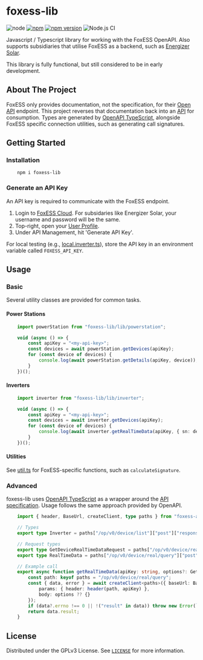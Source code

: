# foxess-lib

![node](https://img.shields.io/node/v/foxess-lib)
[![npm](https://img.shields.io/npm/dt/foxess-lib.svg)](https://www.npmjs.com/package/foxess-lib)
[![npm version](https://badge.fury.io/js/foxess-lib.svg)](https://badge.fury.io/js/foxess-lib)
![Node.js CI](https://github.com/teh-hippo/foxess-lib/workflows/Node.js%20CI/badge.svg)

Javascript / Typescript library for working with the FoxESS OpenAPI.
Also supports subsidiaries that utilise FoxESS as a backend, such as [Energizer Solar](http://www.energizersolar.com).

This library is fully functional, but still considered to be in early development.

## About The Project

FoxESS only provides documentation, not the specification, for their [Open API](https://www.foxesscloud.com/public/i18n/en/OpenApiDocument.html) endpoint.
This project reverses that documentation back into an [API](./foxess-api.json) for consumption.
Types are generated by [OpenAPI TypeScript](https://openapi-ts.pages.dev/), alongside FoxESS specific connection utilities, such as generating call signatures.

## Getting Started

### Installation

```shell
    npm i foxess-lib
```

### Generate an API Key

An API key is required to communicate with the FoxESS endpoint.

1. Login to [FoxESS Cloud](https://www.foxesscloud.com). For subsidaries like Energizer Solar, your username and password will be the same.
1. Top-right, open your [User Profile](https://www.foxesscloud.com/user/center).
1. Under API Management, hit 'Generate API Key'.

For local testing (e.g., [local.inverter.ts](./tools/local.inverter.ts)), store the API key in an environment variable called `FOXESS_API_KEY`.

## Usage

### Basic

Several utility classes are provided for common tasks.

#### Power Stations

```typescript
    import powerStation from "foxess-lib/lib/powerstation";

    void (async () => {
        const apiKey = "<my-api-key>";
        const devices = await powerStation.getDevices(apiKey);
        for (const device of devices) {
            console.log(await powerStation.getDetails(apiKey, device));
        }
    })();
```

#### Inverters

```typescript
    import inverter from "foxess-lib/lib/inverter";

    void (async () => {
        const apiKey = "<my-api-key>";
        const devices = await inverter.getDevices(apiKey);
        for (const device of devices) {
            console.log(await inverter.getRealTimeData(apiKey, { sn: device.deviceSN }));
        }
    })();
```

#### Utilities

See [util.ts](src/util.ts) for FoxESS-specific functions, such as `calculateSignature`.

### Advanced

foxess-lib uses [OpenAPI TypeScript](https://openapi-ts.pages.dev/) as a wrapper around the [API specification](./foxess-api.json).
Usage follows the same approach provided by OpenAPI.

```typescript
    import { header, BaseUrl, createClient, type paths } from "foxess-api";

    // Types
    export type Inverter = paths["/op/v0/device/list"]["post"]["responses"]["200"]["content"]["application/json"]["result"]["data"][0];

    // Request types
    export type GetDeviceRealTimeDataRequest = paths["/op/v0/device/real/query"]["post"]["requestBody"]["content"]["application/json"];
    export type RealTimeData = paths["/op/v0/device/real/query"]["post"]["responses"]["200"]["content"]["application/json"]["result"][0];

    // Example call
    export async function getRealTimeData(apiKey: string, options?: GetDeviceRealTimeDataRequest): Promise<RealTimeData[] | undefined> {
        const path: keyof paths = "/op/v0/device/real/query";
        const { data, error } = await createClient<paths>({ baseUrl: BaseUrl }).POST(path, {
            params: { header: header(path, apiKey) },
            body: options ?? {}
        });
        if (data?.errno !== 0 || !("result" in data)) throw new Error(`Invalid response code: ${data?.errno}: ${error}`);
        return data.result;
    }
```

## License

Distributed under the GPLv3 License. See [`LICENSE`](./LICENSE) for more information.
